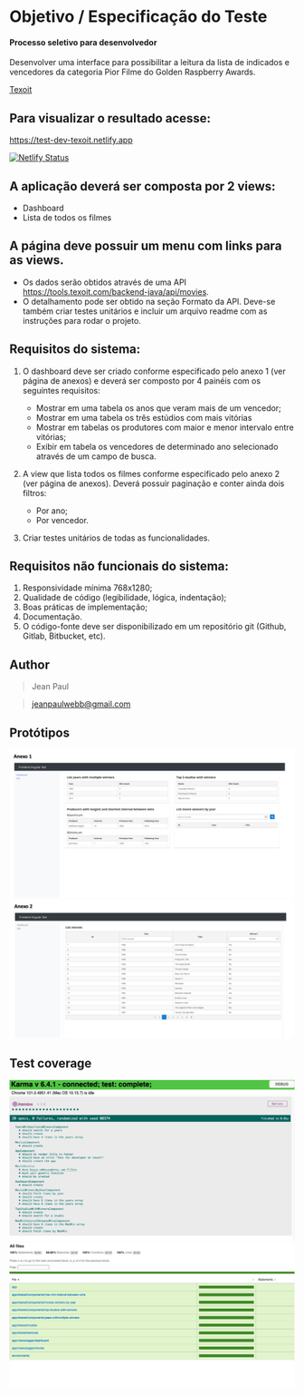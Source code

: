 # Objetivo / Especificação do Teste
#### Processo seletivo para desenvolvedor

Desenvolver uma interface para possibilitar a leitura da lista de indicados e vencedores
da categoria Pior Filme do Golden Raspberry Awards.

[Texoit](https:///www.texoit.com)

## Para visualizar o resultado acesse:

https://test-dev-texoit.netlify.app

[![Netlify Status](https://api.netlify.com/api/v1/badges/db1b787d-ccb6-48ab-905d-c0c6cbeb4de6/deploy-status)](https://app.netlify.com/sites/test-dev-texoit/deploys)

## A aplicação deverá ser composta por 2 views:

- Dashboard
- Lista de todos os filmes

## A página deve possuir um menu com links para as views.
- Os dados serão obtidos através de uma API 
https://tools.texoit.com/backend-java/api/movies.
- O detalhamento pode ser obtido na seção Formato da API. Deve-se também criar testes unitários e incluir um arquivo readme com as instruções para rodar o projeto.

## Requisitos do sistema:

1. O dashboard deve ser criado conforme especificado pelo anexo 1 (ver página de anexos) e deverá ser composto por 4
   painéis com os seguintes requisitos:
   * Mostrar em uma tabela os anos que veram mais de um vencedor;
   * Mostrar em uma tabela os três estúdios com mais vitórias
   * Mostrar em tabelas os produtores com maior e menor intervalo entre
   vitórias;
   * Exibir em tabela os vencedores de determinado ano selecionado através
   de um campo de busca.


2. A view que lista todos os filmes conforme especificado pelo anexo 2 (ver página
   de anexos). Deverá possuir paginação e conter ainda dois filtros:
   * Por ano;
   * Por vencedor.


3. Criar testes unitários de todas as funcionalidades.

## Requisitos não funcionais do sistema:

1. Responsividade mínima 768x1280;
2. Qualidade de código (legibilidade, lógica, indentação);
3. Boas práticas de implementação;
4. Documentação.
5. O código-fonte deve ser disponibilizado em um repositório git (Github, Gitlab, Bitbucket, etc).

## Author
>Jean Paul

>jeanpaulwebb@gmail.com

## Protótipos
![Protótipo 1](https://raw.githubusercontent.com/JeanPaulll/test-for-developer-vacancy-at-texo-it/master/src/assets/prototipos/1.png)
![Protótipo 2](https://raw.githubusercontent.com/JeanPaulll/test-for-developer-vacancy-at-texo-it/master/src/assets/prototipos/2.png)

## Test coverage
![Karma Jasmine](https://raw.githubusercontent.com/JeanPaulll/test-for-developer-vacancy-at-texo-it/master/src/assets/prototipos/3.png)
![Coverage](https://raw.githubusercontent.com/JeanPaulll/test-for-developer-vacancy-at-texo-it/master/src/assets/prototipos/4.png)
